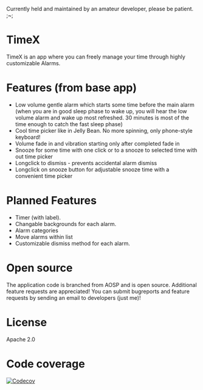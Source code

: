 Currently held and maintained by an amateur developer, please be patient. ;~;

# TimeX
TimeX is an app where you can freely manage your time through highly customizable Alarms.

# Features (from base app)
* Low volume gentle alarm which starts some time before the main alarm (when you are in good sleep phase to wake up, you will hear the low volume alarm and wake up most refreshed. 30 minutes is most of the time enough to catch the fast sleep phase)
* Cool time picker like in Jelly Bean. No more spinning, only phone-style keyboard!
* Volume fade in and vibration starting only after completed fade in
* Snooze for some time with one click or to a snooze to selected time with out time picker
* Longclick to dismiss - prevents accidental alarm dismiss
* Longclick on snooze button for adjustable snooze time with a convenient time picker

# Planned Features
* Timer (with label).
* Changable backgrounds for each alarm.
* Alarm categories
* Move alarms within list
* Customizable dismiss method for each alarm.

# Open source
The application code is branched from AOSP and is open source. Additional feature requests are appreciated! You can submit bugreports and feature requests by sending an email to developers (just me)!

# License
Apache 2.0

# Code coverage
[![Codecov](https://codecov.io/gh/yuriykulikov/AlarmClock/branch/develop/graphs/tree.svg)](https://codecov.io/gh/yuriykulikov/AlarmClock)
